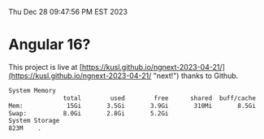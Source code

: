 Thu Dec 28 09:47:56 PM EST 2023

# Angular 16?


This project is live at [https://kusl.github.io/ngnext-2023-04-21/](https://kusl.github.io/ngnext-2023-04-21/ "next!") thanks to Github.

```bash
System Memory
               total        used        free      shared  buff/cache   available
Mem:            15Gi       3.5Gi       3.9Gi       310Mi       8.5Gi        11Gi
Swap:          8.0Gi       2.8Gi       5.2Gi
System Storage
823M	.
```

